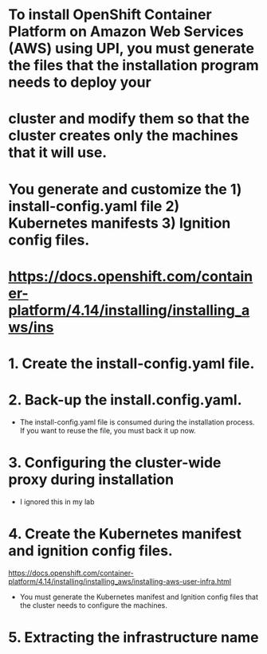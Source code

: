# To install OpenShift Container Platform on Amazon Web Services (AWS) using UPI, you must generate the files that the installation program needs to deploy your 
# cluster and modify them so that the cluster creates only the machines that it will use.

# You generate and customize the 1) install-config.yaml file 2) Kubernetes manifests 3) Ignition config files.
 
# https://docs.openshift.com/container-platform/4.14/installing/installing_aws/ins

# 1. Create the install-config.yaml file.

# 2. Back-up the install.config.yaml.
- The install-config.yaml file is consumed during the installation process. If you want to reuse the file, you must back it up now.

# 3. Configuring the cluster-wide proxy during installation
- I ignored this in my lab

# 4. Create the Kubernetes manifest and ignition config files.
https://docs.openshift.com/container-platform/4.14/installing/installing_aws/installing-aws-user-infra.html

- You must generate the Kubernetes manifest and Ignition config files that the cluster needs to configure the machines.

# 5. Extracting the infrastructure name

